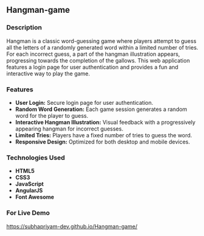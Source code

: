 ## Hangman-game

### Description
Hangman is a classic word-guessing game where players attempt to guess all the letters of a randomly generated word within a limited number of tries. For each incorrect guess, a part of the hangman illustration appears, progressing towards the completion of the gallows. This web application features a login page for user authentication and provides a fun and interactive way to play the game.

### Features
- **User Login:** Secure login page for user authentication.
- **Random Word Generation:** Each game session generates a random word for the player to guess.
- **Interactive Hangman Illustration:** Visual feedback with a progressively appearing hangman for incorrect guesses.
- **Limited Tries:** Players have a fixed number of tries to guess the word.
- **Responsive Design:** Optimized for both desktop and mobile devices.

### Technologies Used
- **HTML5**
- **CSS3**
- **JavaScript**
- **AngularJS**
- **Font Awesome**

 ### For Live Demo
 https://subhapriyam-dev.github.io/Hangman-game/


